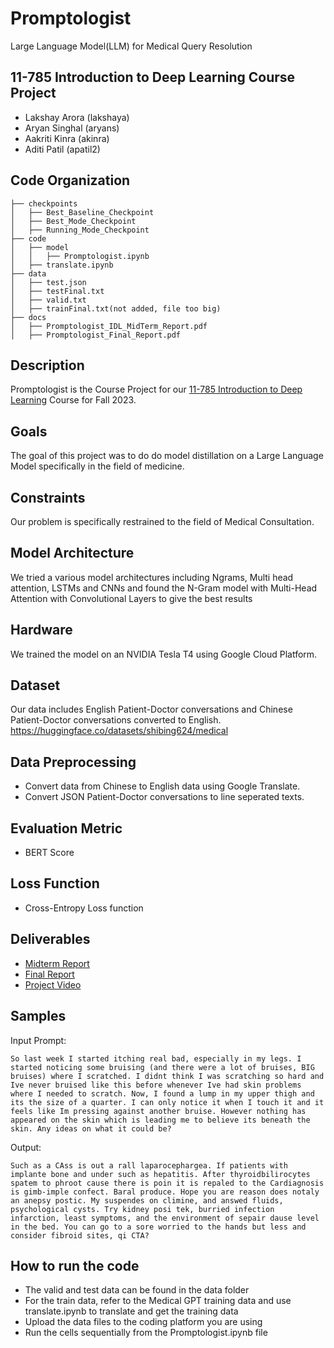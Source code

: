 # Promptologist
Large Language Model(LLM) for Medical Query Resolution

## 11-785 Introduction to Deep Learning Course Project
  + Lakshay Arora (lakshaya)
  + Aryan Singhal (aryans)
  + Aakriti Kinra (akinra)
  + Aditi Patil (apatil2)

## Code Organization
```
├── checkpoints
│   ├── Best_Baseline_Checkpoint
│   ├── Best_Mode_Checkpoint
│   ├── Running_Mode_Checkpoint
├── code
│   ├── model
│   │   ├── Promptologist.ipynb
│   ├── translate.ipynb
├── data
│   ├── test.json
│   ├── testFinal.txt
│   ├── valid.txt
│   ├── trainFinal.txt(not added, file too big)
├── docs
│   ├── Promptologist_IDL_MidTerm_Report.pdf
│   ├── Promptologist_Final_Report.pdf
```

## Description
Promptologist is the Course Project for our [11-785 Introduction to Deep Learning](https://deeplearning.cs.cmu.edu/F23/index.html#:~:text=the%20calendar%20first.-,OH%20Calendar,-%3A%20The%20Google) Course for Fall 2023.

## Goals
The goal of this project was to do do model distillation on a Large Language Model specifically in the field of medicine.

## Constraints

Our problem is specifically restrained to the field of Medical Consultation.

## Model Architecture

We tried a various model architectures including Ngrams, Multi head attention, LSTMs and CNNs and found the N-Gram model with Multi-Head Attention with Convolutional Layers to give the best results

## Hardware

We trained the model on an NVIDIA Tesla T4 using Google Cloud Platform.

## Dataset

Our data includes English Patient-Doctor conversations and Chinese Patient-Doctor conversations converted to English. https://huggingface.co/datasets/shibing624/medical

## Data Preprocessing

+ Convert data from Chinese to English data using Google Translate.
+ Convert JSON Patient-Doctor conversations to line seperated texts.

## Evaluation Metric

+ BERT Score

## Loss Function
+ Cross-Entropy Loss function

## Deliverables

+ [Midterm Report](https://github.com/lucky-119/Promptologist/blob/main/docs/Promptologist_IDL_MidTerm_Report.pdf)
+ [Final Report](https://github.com/lucky-119/Promptologist/blob/main/docs/Promptologist_Final_Report.pdf)
+ [Project Video](https://www.youtube.com/watch?v=7ZeoCHyi4zY)

## Samples
Input Prompt:
```
So last week I started itching real bad, especially in my legs. I started noticing some bruising (and there were a lot of bruises, BIG bruises) where I scratched. I didnt think I was scratching so hard and Ive never bruised like this before whenever Ive had skin problems where I needed to scratch. Now, I found a lump in my upper thigh and its the size of a quarter. I can only notice it when I touch it and it feels like Im pressing against another bruise. However nothing has appeared on the skin which is leading me to believe its beneath the skin. Any ideas on what it could be?
```
Output:
```
Such as a CAss is out a rall laparocephargea. If patients with implante bone and under such as hepatitis. After thyroidbilirocytes spatem to phroot cause there is poin it is repaled to the Cardiagnosis is gimb-imple confect. Baral produce. Hope you are reason does notaly an anepsy postic. My suspendes on climine, and answed fluids, psychological cysts. Try kidney posi tek, burried infection infarction, least symptoms, and the environment of sepair dause level in the bed. You can go to a sore worried to the hands but less and consider fibroid sites, qi CTA?
```
## How to run the code

+ The valid and test data can be found in the data folder
+ For the train data, refer to the Medical GPT training data and use translate.ipynb to translate and get the training data
+ Upload the data files to the coding platform you are using
+ Run the cells sequentially from the Promptologist.ipynb file
